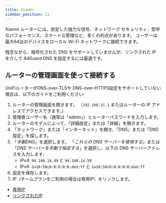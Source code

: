 ```yaml
---
title: Xiaomi
sidebar_position: 11
---
```


Xiaomi ルーターには、安定した強力な信号、ネットワーク セキュリティ、堅牢なパフォーマンス、スマートな管理など、多くの利点があります。 ユーザーは最大64台のデバイスをローカル Wi-Fi ネットワークに接続できます。

残念ながら、暗号化された DNS をサポートしていませんが、リンクされた IP を介して AdGuard DNS を設定するには最適です。

## ルーターの管理画面を使って接続する

UniFiルーターがDNS-over-TLSや DNS-over-HTTPS設定をサポートしていない場合は、以下のガイドをご利用ください:

1. ルーターの管理画面を開きます。 （`192.168.31.1` またはルーターの IP アドレスでアクセスできます。）
2. 管理者ユーザー名（通常は「admin」）とルーターパスワードを入力します。
3. ルーターのモデルによって、「詳細設定」または「詳細」を開きます。
4. 「ネットワーク」または「インターネット」を開き、「DNS」または「DNS設定」を探します。
5. 「_手動DNS_」を選択します。 「_これらの DNS サーバーを使用する_」または 「_DNS サーバーを手動で指定する_」を選択し、以下の DNS サーバーアドレスを入力します:
    - IPv4: `94.140.14.49` と `94.140.14.59`
    - IPv6: `2a10:50c0:0:0:0:0:ded:ff` と `2a10:50c0:0:0:0:0:dad:ff`
6. 設定を保存します。
7. IP（チームプランをご利用の場合は専用IP）をリンクします。

- [専用IP](/private-dns/connect-devices/other-options/dedicated-ip.md)
- [リンクされたIP](/private-dns/connect-devices/other-options/linked-ip.md)
